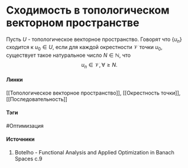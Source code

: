 # Сходимость в топологическом векторном пространстве
Пусть $U$ - топологическое векторное пространство. Говорят что $\{u_{n}\}$ сходится к $u_{0}\in U$, если для каждой окрестности $\mathcal{V}$ точки $u_{0}$, существует такое натуральное число $N\in\mathbb{N}$, что
$$
u_{n}\in\mathcal{V},\forall\ge N.
$$
#### Линки
 [[Топологическое векторное пространство]],
 [[Окрестность точки]],
 [[Последовательность]]
#### Тэги
 #Оптимизация 
#### Источники
 1. Botelho - Functional Analysis and Applied Optimization in Banach Spaces с.9